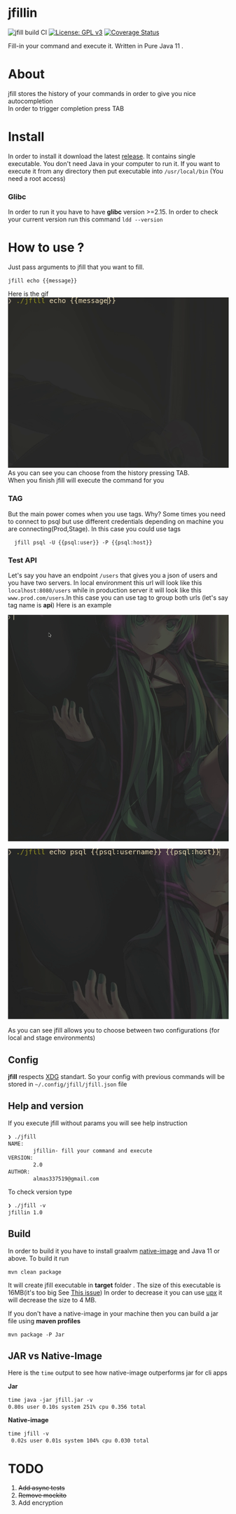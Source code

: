 # jfillin
 ![jfill build CI](https://github.com/strogiyotec/jfillin/workflows/jfill%20build%20CI/badge.svg?branch=master)
 [![License: GPL v3](https://img.shields.io/badge/License-GPLv3-blue.svg)](https://raw.githubusercontent.com/strogiyotec/jfillin/master/LICENSE)
 [![Coverage Status](https://coveralls.io/repos/github/strogiyotec/jfillin/badge.svg)](https://coveralls.io/github/strogiyotec/jfillin)
 
 Fill-in your command and execute it. Written in Pure Java 11 .

# About
jfill stores the history of your commands in order to give you nice autocompletion\
In order to trigger completion press TAB

# Install
In order to install it download the latest [release](https://github.com/strogiyotec/jfillin/releases/tag/1).
It contains single executable. You don't need Java in your computer to run it.
If you want to execute it from any directory then put executable into `/usr/local/bin` (You need a root access)

### Glibc
In order to run it you have to have **glibc** version >=2.15.
In order to check your current version run this command `ldd --version`

# How to use ? 

Just pass arguments to jfill that you want to fill.

```
jfill echo {{message}} 
```

Here is the gif\
![Gif1](https://raw.githubusercontent.com/strogiyotec/jfillin/master/images/notTag.gif) \
As you can see you can choose from the history pressing TAB.\
When you finish jfill will execute the command for you

### TAG
But the main power comes when you use tags. Why?
Some times you need to connect to psql but use different credentials depending
on machine you are connecting(Prod,Stage).
In this case you could use tags

```
  jfill psql -U {{psql:user}} -P {{psql:host}}
```

### Test API
Let's say you have an endpoint `/users` that gives you a json of users and you have two servers.
In local environment this url will look like this `localhost:8080/users` while
in production server it will look like this `www.prod.com/users`.In this case you can
use tag to group both urls (let's say tag name is **api**)
Here is an example

![Curl](https://raw.githubusercontent.com/strogiyotec/jfillin/master/images/curl.gif)


![Gif1](https://raw.githubusercontent.com/strogiyotec/jfillin/master/images/tag.gif)

As you can see jfill allows you to choose between two configurations (for local and stage environments)

## Config

**jfill** respects [XDG](https://specifications.freedesktop.org/basedir-spec/basedir-spec-latest.html) standart. So your config 
with previous commands will be stored in `~/.config/jfill/jfill.json` file

## Help and version
If you execute jfill without params you will see help instruction

```
❯ ./jfill 
NAME:
        jfillin- fill your command and execute
VERSION:
        2.0
AUTHOR:
        almas337519@gmail.com

```

To check version type

```
❯ ./jfill -v
jfillin 1.0
```

## Build
In order to build it you have to install graalvm [native-image](https://www.graalvm.org/docs/reference-manual/native-image/) and Java 11 or above.
To build it run 
```
mvn clean package
```
It will create jfill executable in **target** folder . The size of this executable is 16MB(it's too big See [This issue](https://github.com/oracle/graal/issues/287))
In order to decrease it you can use [upx](https://github.com/upx/upx) it will decrease the size to 4 MB.

If you don't have a native-image in your machine then you can build a jar file using **maven profiles**
```
mvn package -P Jar
```

## JAR vs Native-Image
Here is the `time` output to see how native-image outperforms jar for cli apps

**Jar**
```
time java -jar jfill.jar -v
0.80s user 0.10s system 251% cpu 0.356 total
```

**Native-image**
```
time jfill -v
 0.02s user 0.01s system 104% cpu 0.030 total
```

# TODO
1. ~~Add async tests~~
2. ~~Remove mockito~~
3. Add encryption
